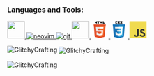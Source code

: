 <h3 align="left">Languages and Tools:</h3>
<p align="left">
  <a href="https://archlinux.org/" traget="_blank" rel="noreferrer"> <img src="https://archlinux.org/favicon.ico" als="archlinux" width="40" height="40"> </a>
  <a href="https://neovim.io/" traget="_blank" rel="noreferrer"> <img src="https://neovim.io/favicon.ico" als="rust-lang" alt="neovim" width="40" height="40"> </a>
  <a href="https://git-scm.com/" target="_blank" rel="noreferrer"> <img src="https://www.vectorlogo.zone/logos/git-scm/git-scm-icon.svg" alt="git" width="40" height="40"/> </a>
  <a href="https://www.rust-lang.org/" traget="_blank" rel="noreferrer"> <img src="https://www.rust-lang.org/static/images/rust-logo-blk.svg" als="rust-lang" width="40" height="40"> </a>
  <a href="https://www.w3.org/html/" target="_blank" rel="noreferrer"> <img src="https://raw.githubusercontent.com/devicons/devicon/master/icons/html5/html5-original-wordmark.svg" alt="html5" width="40" height="40"/> </a> 
  <a href="https://www.w3schools.com/css/" target="_blank" rel="noreferrer"> <img src="https://raw.githubusercontent.com/devicons/devicon/master/icons/css3/css3-original-wordmark.svg" alt="css3" width="40" height="40"/> </a> 
  <a href="https://developer.mozilla.org/en-US/docs/Web/JavaScript" target="_blank" rel="noreferrer"> <img src="https://raw.githubusercontent.com/devicons/devicon/master/icons/javascript/javascript-original.svg" alt="javascript" width="40" height="40"/> </a> 
</p>


<p><img align="left" src="https://github-readme-stats.vercel.app/api/top-langs?username=GlitchyCrafting&show_icons=true&locale=en&layout=compact" alt="GlitchyCrafting" /></p>
<p>&nbsp;<img align="center" src="https://github-readme-stats.vercel.app/api?username=GlitchyCrafting&show_icons=true&locale=en" alt="GlitchyCrafting" /></p>
<p><img align="center" src="https://github-readme-streak-stats.herokuapp.com/?user=GlitchyCrafting&" alt="GlitchyCrafting" /></p>
